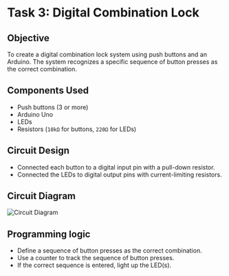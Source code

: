 # Task 3: Digital Combination Lock

## Objective

To create a digital combination lock system using push buttons and an Arduino. The system recognizes a specific sequence of button presses as the correct combination.

## Components Used

- Push buttons (3 or more)
- Arduino Uno
- LEDs
- Resistors (`10kΩ` for buttons, `220Ω` for LEDs)

## Circuit Design

- Connected each button to a digital input pin with a pull-down resistor. 
- Connected the LEDs to digital output pins with current-limiting resistors.

## Circuit Diagram

![Circuit Diagram](CircuitDiagram.png)

## Programming logic

- Define a sequence of button presses as the correct combination.
- Use a counter to track the sequence of button presses.
- If the correct sequence is entered, light up the LED(s).
